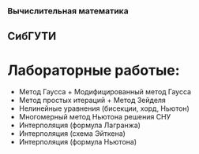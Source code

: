 ### Вычислительная математика<br/> 
## СибГУТИ<br/>
# Лабораторные работые:<br/>
+ Метод Гаусса + Модифицированный метод Гаусса<br/>
+ Метод простых итераций + Метод Зейделя<br/>
+ Нелинейные уравнения (бисекции, хорд, Ньютон)<br/>
+ Многомерный метод Ньютона решения СНУ<br/>
+ Интерполяция (формула Лагранжа)<br/>
+ Интерполяция (схема Эйткена)<br/>
+ Интерполяция (формула Ньютона)<br/>
